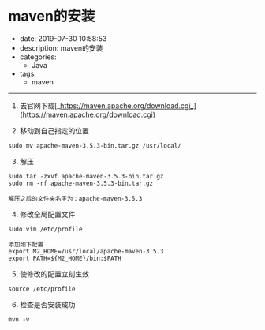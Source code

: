 #   maven的安装
+ date: 2019-07-30 10:58:53
+ description: maven的安装
+ categories:
  - Java
+ tags:
  - maven
---
1.  去官网下载[_https://maven.apache.org/download.cgi_](https://maven.apache.org/download.cgi)

2.  移动到自己指定的位置
```
sudo mv apache-maven-3.5.3-bin.tar.gz /usr/local/
```
3.  解压
```
sudo tar -zxvf apache-maven-3.5.3-bin.tar.gz
sudo rm -rf apache-maven-3.5.3-bin.tar.gz

解压之后的文件夹名字为：apache-maven-3.5.3
```
4.  修改全局配置文件
```
sudo vim /etc/profile

添加如下配置
export M2_HOME=/usr/local/apache-maven-3.5.3
export PATH=${M2_HOME}/bin:$PATH
```
5.  使修改的配置立刻生效
```
source /etc/profile
```
6.  检查是否安装成功
```
mvn -v
```

